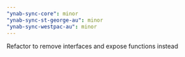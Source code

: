 ```yaml
---
"ynab-sync-core": minor
"ynab-sync-st-george-au": minor
"ynab-sync-westpac-au": minor
---
```


Refactor to remove interfaces and expose functions instead
